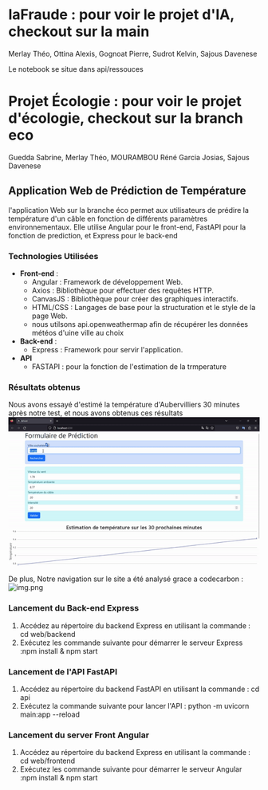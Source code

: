 # IaFraude : pour voir le projet d'IA, checkout sur la main
Merlay Théo, Ottina Alexis, Gognoat Pierre, Sudrot Kelvin, Sajous Davenese

Le notebook se situe dans api/ressouces
# Projet Écologie : pour voir le projet d'écologie, checkout sur la branch eco
Guedda Sabrine, Merlay Théo, MOURAMBOU Réné Garcia Josias, Sajous Davenese
## Application Web de Prédiction de Température

l'application Web sur la branche éco permet aux utilisateurs de prédire la température d'un câble en fonction de différents paramètres environnementaux. Elle utilise Angular pour le front-end, FastAPI pour la fonction de prediction, et Express pour le back-end

### Technologies Utilisées

- **Front-end** :
    - Angular : Framework de développement Web.
    - Axios : Bibliothèque pour effectuer des requêtes HTTP.
    - CanvasJS : Bibliothèque pour créer des graphiques interactifs.
    - HTML/CSS : Langages de base pour la structuration et le style de la page Web.
    - nous utilsons api.openweathermap afin de récupérer les données météos d'uine ville au choix
- **Back-end** :
    - Express : Framework pour servir l'application.
- **API**
  - FASTAPI : pour la fonction de l'estimation de la trmperature

### Résultats obtenus

Nous avons essayé d'estimé la température d'Aubervilliers 30 minutes après notre test, et nous avons obtenus ces résultats
![Alt Text](ressources/ezgif-1-253cc65545.gif)

De plus, Notre navigation sur le site a été analysé grace a codecarbon  :
![img.png](Projets/IaFraude/ressources/img.png)

### Lancement du Back-end Express

1. Accédez au répertoire du backend Express en utilisant la commande : cd web/backend
2. Exécutez les commande suivante pour démarrer le serveur Express :npm install & npm start

### Lancement de l'API FastAPI

1. Accédez au répertoire du backend FastAPI en utilisant la commande : cd api
2. Exécutez la commande suivante pour lancer l'API : python -m uvicorn main:app --reload

### Lancement du server Front Angular
1. Accédez au répertoire du backend Express en utilisant la commande : cd web/frontend
2. Exécutez les commande suivante pour démarrer le serveur Angular :npm install & npm start







